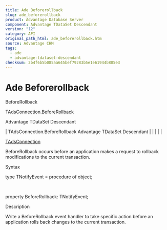 ```yaml
---
title: Ade Beforerollback
slug: ade_beforerollback
product: Advantage Database Server
component: Advantage TDataSet Descendant
version: "12"
category: API
original_path_html: ade_beforerollback.htm
source: Advantage CHM
tags:
  - ade
  - advantage-tdataset-descendant
checksum: 2b4f6b5b085aa645bef79283b5e1e61944b805e3
---
```


# Ade Beforerollback

BeforeRollback

TAdsConnection.BeforeRollback

Advantage TDataSet Descendant

| TAdsConnection.BeforeRollback  Advantage TDataSet Descendant |  |  |  |  |

[TAdsConnection](ade_tadsconnection_7.md)

BeforeRollback occurs before an application makes a request to rollback modifications to the current transaction.

Syntax

type TNotifyEvent = procedure of object;

 

property BeforeRollback: TNotifyEvent;

Description

Write a BeforeRollback event handler to take specific action before an application rolls back changes to the current transaction.
